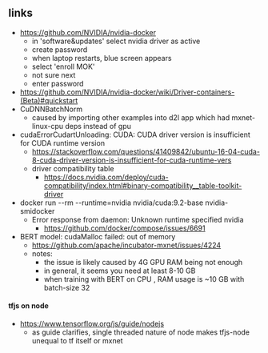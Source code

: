 ## links

- https://github.com/NVIDIA/nvidia-docker
    - in 'software&updates' select nvidia driver as active
    - create password
    - when laptop restarts, blue screen appears
    - select 'enroll MOK'
    - not sure next
    - enter password 
- https://github.com/NVIDIA/nvidia-docker/wiki/Driver-containers-(Beta)#quickstart
- CuDNNBatchNorm
    - caused by importing other examples into d2l app which had mxnet-linux-cpu deps instead of gpu
- cudaErrorCudartUnloading: CUDA: CUDA driver version is insufficient for CUDA runtime version
    - https://stackoverflow.com/questions/41409842/ubuntu-16-04-cuda-8-cuda-driver-version-is-insufficient-for-cuda-runtime-vers
    - driver compatibility table
        - https://docs.nvidia.com/deploy/cuda-compatibility/index.html#binary-compatibility__table-toolkit-driver
- docker run --rm --runtime=nvidia nvidia/cuda:9.2-base nvidia-smidocker
    - Error response from daemon: Unknown runtime specified nvidia
        - https://github.com/docker/compose/issues/6691
- BERT model:  cudaMalloc failed: out of memory
    - https://github.com/apache/incubator-mxnet/issues/4224
    - notes:
        - the issue is likely caused by 4G GPU RAM being not enough
        - in general, it seems you need at least 8-10 GB
        - when training with BERT on CPU , RAM usage is ~10 GB with batch-size 32


#### tfjs on node

- https://www.tensorflow.org/js/guide/nodejs
    - as guide clarifies, single threaded nature of node makes tfjs-node unequal to tf itself or mxnet